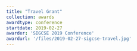 ```yaml
---
title: "Travel Grant"
collection: awards
awardtype: conference
startdate: 2019-02-27
awarder: 'SIGCSE 2019 Conference'
awardurl: '/files/2019-02-27-sigcse-travel.jpg'
---
```

